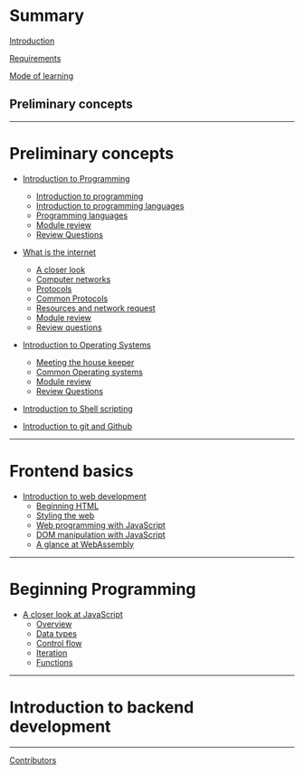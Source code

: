# Summary

[Introduction](./overview/index.md)

[Requirements](./overview/requirements.md)

[Mode of learning](./overview/mode_of_learning.md)

## Preliminary concepts

---

# Preliminary concepts

- [Introduction to Programming](./module_1/index.md)
  - [Introduction to programming](./module_1/introduction_to_programming.md)
  - [Introduction to programming languages](./module_1/introduction_to_programming_languages.md)
  - [Programming languages](./module_1/classification_of_programming_languages.md)
  - [Module review](./module_1/review.md)
  - [Review Questions](./module_1/quiz.md)

- [What is the internet](./module_2/index.md)
  - [A closer look](./module_2/a_closer_look.md)
  - [Computer networks](./module_2/networks.md)
  - [Protocols](./module_2/protocol.md)
  - [Common Protocols](./module_2/common_protocols.md)
  - [Resources and network request](./module_2/resources_and_network_request.md)
  - [Module review](./module_2/review.md)
  - [Review questions](./module_2/quiz.md)

- [Introduction to Operating Systems](./module_3/index.md)
  - [Meeting the house keeper](./module_3/meeting_the_house_keeper.md)
  - [Common Operating systems](./module_3/common_operating_systems.md)
  - [Module review](./module_3/review.md)
  - [Review Questions](./module_3/quiz.md)
  
- [Introduction to Shell scripting]()

- [Introduction to git and Github]()

---

# Frontend basics

- [Introduction to web development]()
  - [Beginning HTML]()
  - [Styling the web]()
  - [Web programming with JavaScript]()
  - [DOM manipulation with JavaScript]()
  - [A glance at WebAssembly]()

---

# Beginning Programming

- [A closer look at JavaScript]()
  - [Overview]()
  - [Data types]()
  - [Control flow]()
  - [Iteration]()
  - [Functions]()

---

# Introduction to backend development

---

[Contributors](misc/contributors.md)
